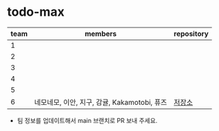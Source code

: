# todo-max


| team | members                          | repository |
| ---- |----------------------------------|------------|
| 1    |                                  |            |
| 2    |                                  |            |
| 3    |                                  |            |
| 4    |                                  |            |
| 5    |                                  |            |
| 6    | 네모네모, 이안, 지구, 감귤, Kakamotobi, 퓨즈 | [저장소](https://github.com/codesquad-team-06/todo-max)    |

* 팀 정보를 업데이트해서 main 브랜치로 PR 보내 주세요.
